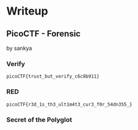 # Writeup

## PicoCTF - Forensic
by sankya

### Verify
    picoCTF{trust_but_verify_c6c8b911}

### RED
    picoCTF{r3d_1s_th3_ult1m4t3_cur3_f0r_54dn355_}

### Secret of the Polyglot
    
